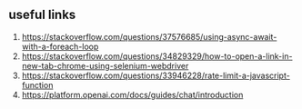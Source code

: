 ## useful links

1. https://stackoverflow.com/questions/37576685/using-async-await-with-a-foreach-loop
2. https://stackoverflow.com/questions/34829329/how-to-open-a-link-in-new-tab-chrome-using-selenium-webdriver
3. https://stackoverflow.com/questions/33946228/rate-limit-a-javascript-function
4. https://platform.openai.com/docs/guides/chat/introduction
